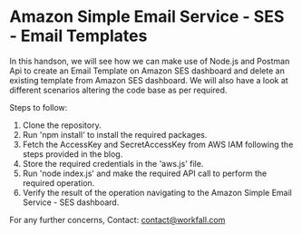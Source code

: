 # Amazon Simple Email Service - SES - Email Templates

In this handson, we will see how we can make use of Node.js and Postman Api to create an Email Template on Amazon SES dashboard and delete an existing template from Amazon SES dashboard. We will also have a look at different scenarios altering the code base as per required.

Steps to follow:

1. Clone the repository.
2. Run 'npm install' to install the required packages.
3. Fetch the AccessKey and SecretAccessKey from AWS IAM following the steps provided in the blog.
4. Store the required credentials in the 'aws.js' file.
5. Run 'node index.js' and make the required API call to perform the required operation.
6. Verify the result of the operation navigating to the Amazon Simple Email Service - SES dashboard.

For any further concerns, Contact: contact@workfall.com
